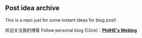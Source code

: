 ## Post idea archive

This is a repo just for some instant ideas for blog post!

欢迎关注我的博客 Follow personal blog (Click)：[**PhilHE's Weblog**](https://hibetterheyj.github.io/) 